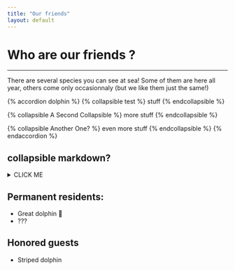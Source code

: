 ```yaml
---
title: "Our friends"
layout: default
---
```


# Who are our friends ?
---

There are several species you can see at sea! Some of them are here all year, others come only occasionnaly (but we like them just the same!)

{% accordion dolphin %}
  {% collapsible test %}
    stuff
  {% endcollapsible %}

  {% collapsible A Second Collapsible %}
    more stuff
  {% endcollapsible %}

  {% collapsible Another One? %}
    even more stuff
  {% endcollapsible %}
{% endaccordion %}

## collapsible markdown?

<details><summary>CLICK ME</summary>
<p>

#### yes, even hidden code blocks!

```python
print("hello world!")
```

</p>
</details>


## Permanent residents:
 - Great dolphin :dolphin:
 - ???

## Honored guests
 - Striped dolphin
